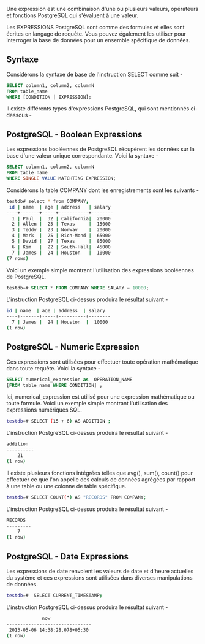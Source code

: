 Une expression est une combinaison d'une ou plusieurs valeurs, opérateurs et fonctions PostgreSQL qui s'évaluent à une valeur.

Les EXPRESSIONS PostgreSQL sont comme des formules et elles sont écrites en langage de requête. Vous pouvez également les utiliser pour interroger la base de données pour un ensemble spécifique de données.

## Syntaxe

Considérons la syntaxe de base de l'instruction SELECT comme suit -

```sql
SELECT column1, column2, columnN
FROM table_name
WHERE [CONDITION | EXPRESSION];
```

Il existe différents types d'expressions PostgreSQL, qui sont mentionnés ci-dessous -

## PostgreSQL - Boolean Expressions

Les expressions booléennes de PostgreSQL récupèrent les données sur la base d'une valeur unique correspondante. Voici la syntaxe -

```sql
SELECT column1, column2, columnN
FROM table_name
WHERE SINGLE VALUE MATCHTING EXPRESSION;
```

Considérons la table COMPANY dont les enregistrements sont les suivants -

```bash
testdb# select * from COMPANY;
 id | name  | age | address   | salary
----+-------+-----+-----------+--------
  1 | Paul  |  32 | California|  20000
  2 | Allen |  25 | Texas     |  15000
  3 | Teddy |  23 | Norway    |  20000
  4 | Mark  |  25 | Rich-Mond |  65000
  5 | David |  27 | Texas     |  85000
  6 | Kim   |  22 | South-Hall|  45000
  7 | James |  24 | Houston   |  10000
(7 rows)
```

Voici un exemple simple montrant l'utilisation des expressions booléennes de PostgreSQL.

```sql
testdb=# SELECT * FROM COMPANY WHERE SALARY = 10000;
```

L'instruction PostgreSQL ci-dessus produira le résultat suivant -

```bash
id | name  | age | address  | salary
----+-------+-----+----------+--------
  7 | James |  24 | Houston  |  10000
(1 row)
```

## PostgreSQL - Numeric Expression

Ces expressions sont utilisées pour effectuer toute opération mathématique dans toute requête. Voici la syntaxe -

```sql
SELECT numerical_expression as  OPERATION_NAME
[FROM table_name WHERE CONDITION] ;
```

Ici, numerical_expression est utilisé pour une expression mathématique ou toute formule. Voici un exemple simple montrant l'utilisation des expressions numériques SQL.

```bash
testdb=# SELECT (15 + 6) AS ADDITION ;
```

L'instruction PostgreSQL ci-dessus produira le résultat suivant  -

```bash
addition
----------
    21
(1 row)
```

Il existe plusieurs fonctions intégrées telles que avg(), sum(), count() pour effectuer ce que l'on appelle des calculs de données agrégées par rapport à une table ou une colonne de table spécifique.

```bash
testdb=# SELECT COUNT(*) AS "RECORDS" FROM COMPANY;
```

L'instruction PostgreSQL ci-dessus produira le résultat suivant -

```bash
RECORDS
---------
    7
(1 row)
```

## PostgreSQL - Date Expressions

Les expressions de date renvoient les valeurs de date et d'heure actuelles du système et ces expressions sont utilisées dans diverses manipulations de données.

```bash
testdb=#  SELECT CURRENT_TIMESTAMP;
```

L'instruction PostgreSQL ci-dessus produira le résultat suivant -

```bash
             now
-------------------------------
 2013-05-06 14:38:28.078+05:30
(1 row)
```